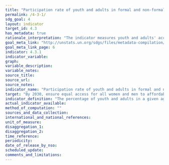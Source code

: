 ```yaml
---
title: "Participation rate of youth and adults in formal and non-formal education and training in the last 12 months, by sex"
permalink: /4-3-1/
sdg_goal: 4
layout: indicator
target_id: 4.3
has_metadata: true
rationale_interpretation: "The indicator measures youth and adults' access to education and training for a recent time period."
goal_meta_link: "http://unstats.un.org/sdgs/files/metadata-compilation/Metadata-Goal-4.pdf"
goal_meta_link_page: 6
indicator: 4.3.1
indicator_variable: 
graph: 
variable_description: 
variable_notes: 
source_title: 
source_url: 
source_notes: 
indicator_name: "Participation rate of youth and adults in formal and non-formal education and training in the last 12 months, by sex"
target: "By 2030, ensure equal access for all women and men to affordable and quality technical, vocational and tertiary education, including university."
indicator_definition: "The percentage of youth and adults in a given age range (e.g. 15-24 years, 25-64 years etc.) participating in formal or non-formal education or training in a given time period (e.g. last 12 months). Ideally, the indicator should be disaggregated by types of programme such as TVET, tertiary education, adult education and other relevant types and cover both formal and non-formal programmes."
actual_indicator_available: 
method_of_computation: ""
sources_and_data_collection: 
international_and_national_references: 
unit_of_measure: 
disaggregation_1: 
disaggregation_2: 
time_reference: 
periodicity: 
date_of_release_by_nso: 
scheduled_update: 
comments_and_limitations: 
---
```


